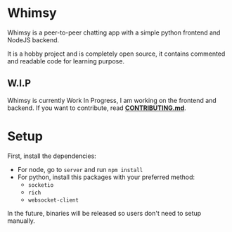 # Whimsy
Whimsy is a peer-to-peer chatting app with a simple python frontend and NodeJS backend.

It is a hobby project and is completely open source, it contains commented and readable code for learning purpose.

## W.I.P
Whimsy is currently Work In Progress, I am working on the frontend and backend. If you want to contribute, read [**CONTRIBUTING.md**](/CONTRIBUTING.md).

# Setup
First, install the dependencies:
- For node, go to `server` and run `npm install`
- For python, install this packages with your preferred method:
    - `socketio`
    - `rich`
    - `websocket-client`

In the future, binaries will be released so users don't need to setup manually.

<!--
# More information
## Why use Whimsy?
Whimsy isn't designed to be an alternative to already-existing chat apps, such as Discord or Slack. **BUT**, if you want to use Whimsy, it is secure and open-source, completely free and no login data or any confindential data is needed, thus making it a safe alternative for
secure chatting compared to other apps, like the afromentioned Discord.
| Feature | Discord | Whimsy |
| --------------- | --------------- | --------------- |
| message storing | yes | no |
| data collection (telemetry) | yes | no |
| encrypted chats | yes | planned |
| voice calls | yes | no |
| voice messages | yes | planned |
| peer-to-peer | yes | yes |
| account | yes | might be added |
| profiles | yes | if accounts are added |

**Notes:**
- What account refers to is having a database with login data, having the user login and letting them logout, etc.
- Whimsy isn't made for a replacement to usual chat apps, so accounts are not actually planned. Also, a database would be needed, alongside authentication, two things that I don't know how to do and manage. The nearest things to accounts would be having a unique username.
- What profile refers to is having a username, bio, etc.

## How does it work?
-->
